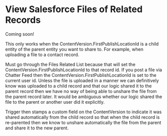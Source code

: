 View Salesforce Files of Related Records
========================================

Coming soon!

This only works when the ContentVersion.FirstPublishLocationId is a child entity of the parent entity you want to share to.
For example, when uploading a file to a contact record.

Must go through the Files Related List because that will set the ContentVersion.FirstPublishLocationId to that record id.
If you post a file via Chatter Feed then the ContentVersion.FirstPublishLocationId is set to the current user id. Unless the file is uploaded in a manner we can definitively know was uploaded to a child record and that our logic
shared it to the parent record then we have no way of being able to unshare the file from the parent record later.
It would be ambiguous whether our logic shared the file to the parent or another user did it explicitly.

Trigger then stamps a custom field on the ContentVersion to indicate it was shared automatically from the child record
so that when the child record is re-parented then we know to unshare automatically the file from the parent and share it to the new parent.
